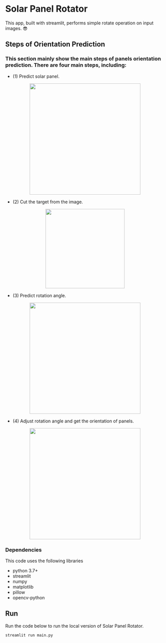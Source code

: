 # Solar Panel Rotator
 This app, built with streamlit, performs simple rotate operation on input images. 😎

## Steps of Orientation Prediction
### This section mainly show the main steps of panels orientation prediction. There are four main steps, including:
- (1) Predict solar panel.

 <div align=center>
 <img width=350 height=350 src="https://github.com/Robert-Mar/Solar-Panel-Rotator/blob/main/results/predict_solar_panel.png">
 </div>
 
- (2) Cut the target from the image.

<div align=center>
<img width=250 height=250 src="https://github.com/Robert-Mar/Solar-Panel-Rotator/blob/main/results/SinglePanels.png">
</div>
 
- (3) Predict rotation angle.

<div align=center>
<img width=350 height=350 src="https://github.com/Robert-Mar/Solar-Panel-Rotator/blob/main/results/predict_rotate_angle.png">
</div>

- (4) Adjust rotation angle and get the orientation of panels.

<div align=center>
<img width=350 height=350 src="https://github.com/Robert-Mar/Solar-Panel-Rotator/blob/main/results/draw_orientation.png">
</div>
 
### Dependencies
This code uses the following libraries
- python 3.7+
- streamlit
- numpy
- matplotlib
- pillow
- opencv-python

## Run
Run the code below to run the local version of Solar Panel Rotator.
```
streamlit run main.py
```
